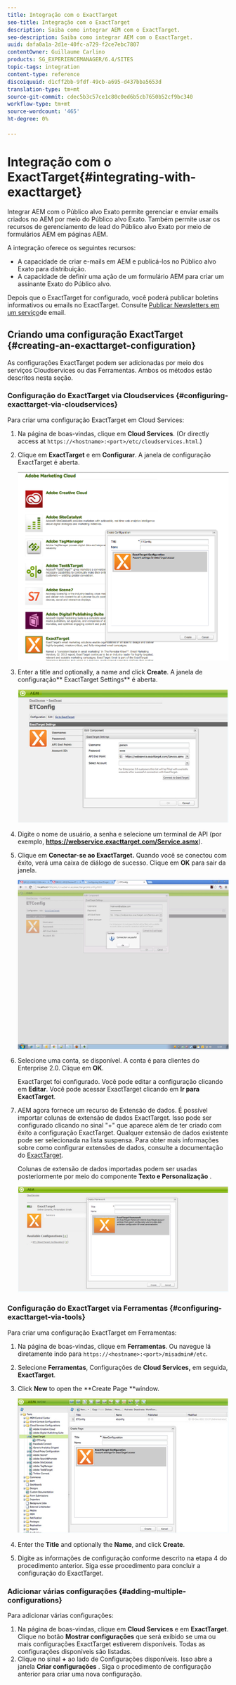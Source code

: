 ```yaml
---
title: Integração com o ExactTarget
seo-title: Integração com o ExactTarget
description: Saiba como integrar AEM com o ExactTarget.
seo-description: Saiba como integrar AEM com o ExactTarget.
uuid: dafa0a1a-2d1e-40fc-a729-f2ce7ebc7807
contentOwner: Guillaume Carlino
products: SG_EXPERIENCEMANAGER/6.4/SITES
topic-tags: integration
content-type: reference
discoiquuid: d1cff2bb-9fdf-49cb-a695-d437bba5653d
translation-type: tm+mt
source-git-commit: cdec5b3c57ce1c80c0ed6b5cb7650b52cf9bc340
workflow-type: tm+mt
source-wordcount: '465'
ht-degree: 0%

---
```



# Integração com o ExactTarget{#integrating-with-exacttarget}

Integrar AEM com o Público alvo Exato permite gerenciar e enviar emails criados no AEM por meio do Público alvo Exato. Também permite usar os recursos de gerenciamento de lead do Público alvo Exato por meio de formulários AEM em páginas AEM.

A integração oferece os seguintes recursos:

* A capacidade de criar e-mails em AEM e publicá-los no Público alvo Exato para distribuição.
* A capacidade de definir uma ação de um formulário AEM para criar um assinante Exato do Público alvo.

Depois que o ExactTarget for configurado, você poderá publicar boletins informativos ou emails no ExactTarget. Consulte [Publicar Newsletters em um serviço](/help/sites-authoring/personalization.md)de email.

## Criando uma configuração ExactTarget {#creating-an-exacttarget-configuration}

As configurações ExactTarget podem ser adicionadas por meio dos serviços Cloudservices ou das Ferramentas. Ambos os métodos estão descritos nesta seção.

### Configuração do ExactTarget via Cloudservices {#configuring-exacttarget-via-cloudservices}

Para criar uma configuração ExactTarget em Cloud Services:

1. Na página de boas-vindas, clique em **Cloud Services**. (Or directly access at `https://<hostname>:<port>/etc/cloudservices.html`.)
1. Clique em **ExactTarget** e em **Configurar**. A janela de configuração ExactTarget é aberta.

   ![chlimage_1-182](assets/chlimage_1-182.png)

1. Enter a title and optionally, a name and click **Create**. A janela de configuração** ExactTarget Settings** é aberta.

   ![chlimage_1-31](assets/chlimage_1-31.jpeg)

1. Digite o nome de usuário, a senha e selecione um terminal de API (por exemplo, **https://webservice.exacttarget.com/Service.asmx**).
1. Clique em **Conectar-se ao ExactTarget.** Quando você se conectou com êxito, verá uma caixa de diálogo de sucesso. Clique em **OK** para sair da janela.

   ![chlimage_1-32](assets/chlimage_1-32.jpeg)

1. Selecione uma conta, se disponível. A conta é para clientes do Enterprise 2.0. Clique em **OK**.

   ExactTarget foi configurado. Você pode editar a configuração clicando em **Editar**. Você pode acessar ExactTarget clicando em **Ir para ExactTarget**.

1. AEM agora fornece um recurso de Extensão de dados. É possível importar colunas de extensão de dados ExactTarget. Isso pode ser configurado clicando no sinal &quot;+&quot; que aparece além de ter criado com êxito a configuração ExactTarget. Qualquer extensão de dados existente pode ser selecionada na lista suspensa. Para obter mais informações sobre como configurar extensões de dados, consulte a documentação do [ExactTarget](https://help.exacttarget.com/en/documentation/exacttarget/subscribers/data_extensions_and_data_relationships).

   Colunas de extensão de dados importadas podem ser usadas posteriormente por meio do componente **Texto e Personalização** .

   ![chlimage_1-33](assets/chlimage_1-33.jpeg)

### Configuração do ExactTarget via Ferramentas {#configuring-exacttarget-via-tools}

Para criar uma configuração ExactTarget em Ferramentas:

1. Na página de boas-vindas, clique em **Ferramentas**. Ou navegue lá diretamente indo para `https://<hostname>:<port>/misadmin#/etc`.
1. Selecione **Ferramentas**, Configurações de **Cloud Services,** em seguida, **ExactTarget**.
1. Click **New** to open the **Create Page **window.

   ![chlimage_1-34](assets/chlimage_1-34.jpeg)

1. Enter the **Title** and optionally the **Name**, and click **Create**.
1. Digite as informações de configuração conforme descrito na etapa 4 do procedimento anterior. Siga esse procedimento para concluir a configuração do ExactTarget.

### Adicionar várias configurações {#adding-multiple-configurations}

Para adicionar várias configurações:

1. Na página de boas-vindas, clique em **Cloud Services** e em **ExactTarget**. Clique no botão **Mostrar configurações** que será exibido se uma ou mais configurações ExactTarget estiverem disponíveis. Todas as configurações disponíveis são listadas.
1. Clique no sinal **+** ao lado de Configurações disponíveis. Isso abre a janela **Criar configurações** . Siga o procedimento de configuração anterior para criar uma nova configuração.

